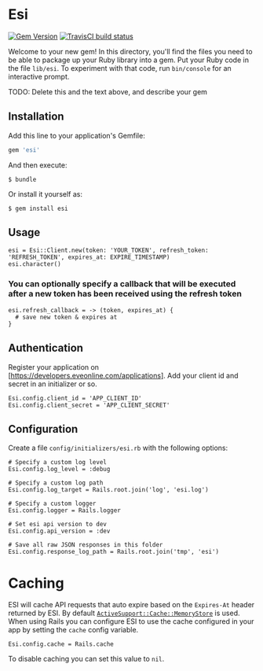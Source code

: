 # Esi
[![Gem Version](https://badge.fury.io/rb/esi.svg)](https://badge.fury.io/rb/esi)
[![TravisCI build status](https://travis-ci.org/dhiemstra/esi.svg?branch=master)](https://travis-ci.org/dhiemstra/esi)

Welcome to your new gem! In this directory, you'll find the files you need to be able to package up your Ruby library into a gem. Put your Ruby code in the file `lib/esi`. To experiment with that code, run `bin/console` for an interactive prompt.

TODO: Delete this and the text above, and describe your gem

## Installation

Add this line to your application's Gemfile:

```ruby
gem 'esi'
```

And then execute:

    $ bundle

Or install it yourself as:

    $ gem install esi

## Usage

    esi = Esi::Client.new(token: 'YOUR_TOKEN', refresh_token: 'REFRESH_TOKEN', expires_at: EXPIRE_TIMESTAMP)
    esi.character()

### You can optionally specify a callback that will be executed after a new token has been received using the refresh token

    esi.refresh_callback = -> (token, expires_at) {
      # save new token & expires at
    }

## Authentication

Register your application on [https://developers.eveonline.com/applications].
Add your client id and secret in an initializer or so.

    Esi.config.client_id = 'APP_CLIENT_ID'
    Esi.config.client_secret = 'APP_CLIENT_SECRET'

## Configuration

Create a file `config/initializers/esi.rb` with the following options:

    # Specify a custom log level
    Esi.config.log_level = :debug

    # Specify a custom log path
    Esi.config.log_target = Rails.root.join('log', 'esi.log')

    # Specify a custom logger
    Esi.config.logger = Rails.logger

    # Set esi api version to dev
    Esi.config.api_version = :dev

    # Save all raw JSON responses in this folder
    Esi.config.response_log_path = Rails.root.join('tmp', 'esi')

# Caching

ESI will cache API requests that auto expire based on the `Expires-At` header returned by ESI. By default [`ActiveSupport::Cache::MemoryStore`](http://api.rubyonrails.org/classes/ActiveSupport/Cache/MemoryStore.html) is used. When using Rails you can configure ESI to use the cache configured in your app by setting the `cache` config variable.

    Esi.config.cache = Rails.cache

To disable caching you can set this value to `nil`.
